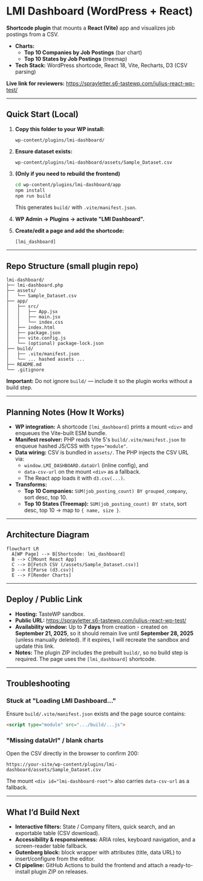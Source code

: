 # LMI Dashboard (WordPress + React)

**Shortcode plugin** that mounts a **React (Vite)** app and visualizes job postings from a CSV.

- **Charts:**
  - **Top 10 Companies by Job Postings** (bar chart)
  - **Top 10 States by Job Postings** (treemap)
- **Tech Stack:** WordPress shortcode, React 18, Vite, Recharts, D3 (CSV parsing)

**Live link for reviewers:** https://sprayletter.s6-tastewp.com/julius-react-wp-test/

---

## Quick Start (Local)

1. **Copy this folder to your WP install:**  
   ```
   wp-content/plugins/lmi-dashboard/
   ```

2. **Ensure dataset exists:**  
   ```
   wp-content/plugins/lmi-dashboard/assets/Sample_Dataset.csv
   ```

3. **(Only if you need to rebuild the frontend)**
   ```bash
   cd wp-content/plugins/lmi-dashboard/app
   npm install
   npm run build
   ```
   This generates `build/` with `.vite/manifest.json`.

4. **WP Admin → Plugins → activate "LMI Dashboard".**

5. **Create/edit a page and add the shortcode:**
   ```
   [lmi_dashboard]
   ```
   
---

## Repo Structure (small plugin repo)

```
lmi-dashboard/
├── lmi-dashboard.php
├── assets/
│   └── Sample_Dataset.csv
├── app/                         
│   ├── src/
│   │   ├── App.jsx
│   │   ├── main.jsx
│   │   └── index.css
│   ├── index.html
│   ├── package.json
│   ├── vite.config.js
│   └── (optional) package-lock.json
├── build/                     
│   ├── .vite/manifest.json
│   └── ... hashed assets ...
├── README.md
└── .gitignore
```

**Important:** Do not ignore `build/` — include it so the plugin works without a build step.

---

## Planning Notes (How It Works)

- **WP integration:** A shortcode `[lmi_dashboard]` prints a mount `<div>` and enqueues the Vite-built ESM bundle.
- **Manifest resolver:** PHP reads Vite 5's `build/.vite/manifest.json` to enqueue hashed JS/CSS with `type="module"`.
- **Data wiring:** CSV is bundled in `assets/`. The PHP injects the CSV URL via:
  - `window.LMI_DASHBOARD.dataUrl` (inline config), and
  - `data-csv-url` on the mount `<div>` as a fallback.
  - The React app loads it with `d3.csv(...)`.
- **Transforms:**
  - **Top 10 Companies:** `SUM(job_posting_count) BY grouped_company`, sort desc, top 10.
  - **Top 10 States (Treemap):** `SUM(job_posting_count) BY state`, sort desc, top 10 → map to `{ name, size }`.

---

## Architecture Diagram

```
flowchart LR
  A[WP Page] --> B[Shortcode: lmi_dashboard]
  B --> C[Mount React App]
  C --> D[Fetch CSV (/assets/Sample_Dataset.csv)]
  D --> E[Parse (d3.csv)]
  E --> F[Render Charts]
```

---

## Deploy / Public Link

- **Hosting:** TasteWP sandbox.
- **Public URL:** https://sprayletter.s6-tastewp.com/julius-react-wp-test/
- **Availability window:** Up to **7 days** from creation - created on **September 21, 2025**, so it should remain live until **September 28, 2025** (unless manually deleted). If it expires, I will recreate the sandbox and update this link.
- **Notes:** The plugin ZIP includes the prebuilt `build/`, so no build step is required. The page uses the `[lmi_dashboard]` shortcode.

---

## Troubleshooting

### Stuck at "Loading LMI Dashboard…"
Ensure `build/.vite/manifest.json` exists and the page source contains:
```html
<script type="module" src=".../build/...js">
```

### "Missing dataUrl" / blank charts
Open the CSV directly in the browser to confirm 200:
```
https://your-site/wp-content/plugins/lmi-dashboard/assets/Sample_Dataset.csv
```
The mount `<div id="lmi-dashboard-root">` also carries `data-csv-url` as a fallback.

---

## What I’d Build Next

- **Interactive filters:** State / Company filters, quick search, and an exportable table (CSV download).
- **Accessibility & responsiveness:** ARIA roles, keyboard navigation, and a screen-reader table fallback.
- **Gutenberg block:** block wrapper with attributes (title, data URL) to insert/configure from the editor.
- **CI pipeline:** GitHub Actions to build the frontend and attach a ready-to-install plugin ZIP on releases.
